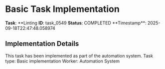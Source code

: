 # Basic Task Implementation

**Task**: **Linting
**ID**: task_0549
**Status**: COMPLETED
**Timestamp\*\*: 2025-09-18T22:47:48.058974

## Implementation Details

This task has been implemented as part of the automation system.
Task type: Basic implementation
Worker: Automation System
